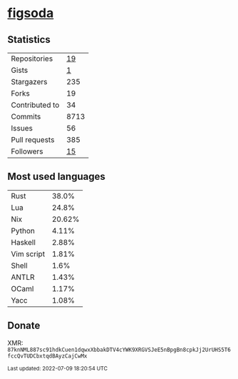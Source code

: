 # [figsoda](https://github.com/figsoda)

## Statistics

<table>
  <tr>
    <td>Repositories</td>
    <td><a href="https://github.com/figsoda?tab=repositories">
      19
    </a></td>
  </tr>
  <tr>
    <td>Gists</td>
    <td><a href="https://gist.github.com/figsoda">
      1
    </a></td>
  </tr>
  <tr>
    <td>Stargazers</td>
    <td>235</td>
  </tr>
  <tr>
    <td>Forks</td>
    <td>19</td>
  </tr>
  <tr>
    <td>Contributed to</td>
    <td>34</td>
  </tr>
  <tr>
    <td>Commits</td>
    <td>8713</td>
  </tr>
  <tr>
    <td>Issues</td>
    <td>56</td>
  </tr>
  <tr>
    <td>Pull requests</td>
    <td>385</td>
  </tr>
  <tr>
    <td>Followers</td>
    <td><a href="https://github.com/figsoda?tab=followers">
      15
    </a></td>
  </tr>
</table>

## Most used languages

<table> <tr><td>Rust</td><td>38.0%</td></tr><tr><td>Lua</td><td>24.8%</td></tr><tr><td>Nix</td><td>20.62%</td></tr><tr><td>Python</td><td>4.11%</td></tr><tr><td>Haskell</td><td>2.88%</td></tr><tr><td>Vim script</td><td>1.81%</td></tr><tr><td>Shell</td><td>1.6%</td></tr><tr><td>ANTLR</td><td>1.43%</td></tr><tr><td>OCaml</td><td>1.17%</td></tr><tr><td>Yacc</td><td>1.08%</td></tr></table>

## Donate

XMR: `87knNML887sc91hdkCuen1dqwxXbbakDTV4cYWK9XRGVSJeE5nBpgBn8cpkJj2UrUHS5T6fccQvTUDCbxtqdBAyzCajCwMx`

<sub>Last updated: 2022-07-09 18:20:54 UTC</sub>
